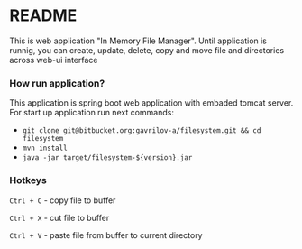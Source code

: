 # README #

This is web application "In Memory File Manager".
Until application is runnig, you can create, update, delete, copy and move file and directories
across web-ui interface

### How run application? ###

This application is spring boot web application with embaded tomcat server.
For start up application run next commands:

* ```git clone git@bitbucket.org:gavrilov-a/filesystem.git && cd filesystem```
* ```mvn install```
* ```java -jar target/filesystem-${version}.jar```


### Hotkeys ###

`Ctrl + C` - copy file to buffer

`Ctrl + X` - cut file to buffer

`Ctrl + V` - paste file from buffer to current directory
